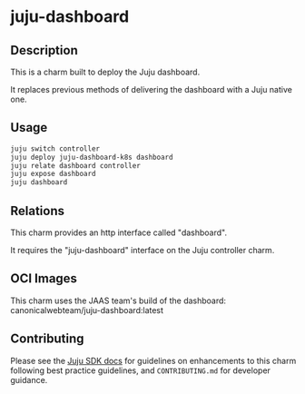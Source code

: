 # juju-dashboard

## Description

This is a charm built to deploy the Juju dashboard.

It replaces previous methods of delivering the dashboard with a Juju
native one.

## Usage

```bash
juju switch controller
juju deploy juju-dashboard-k8s dashboard
juju relate dashboard controller
juju expose dashboard
juju dashboard
```

## Relations

This charm provides an http interface called "dashboard".

It requires the "juju-dashboard" interface on the Juju controller charm.

## OCI Images

This charm uses the JAAS team's build of the dashboard: canonicalwebteam/juju-dashboard:latest

## Contributing

Please see the [Juju SDK docs](https://juju.is/docs/sdk) for guidelines
on enhancements to this charm following best practice guidelines, and
`CONTRIBUTING.md` for developer guidance.
